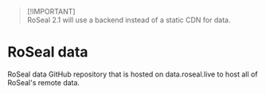 > [!IMPORTANT]\
> RoSeal 2.1 will use a backend instead of a static CDN for data.

# RoSeal data

RoSeal data GitHub repository that is hosted on data.roseal.live to host all of
RoSeal's remote data.
